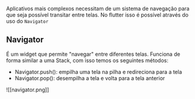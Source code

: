 Aplicativos mais complexos necessitam de um sistema de navegação para que seja
possível transitar entre telas. No flutter isso é possível através do uso do `Navigator`

## Navigator 
É um widget que permite "navegar" entre diferentes telas. Funciona de forma similar a 
uma Stack, com isso temos os seguintes métodos: 

- Navigator.push(): empilha uma tela na pilha e redireciona para a tela
- Navigator.pop(): desempilha a tela e volta para a tela anterior 

![[navigator.png]]
